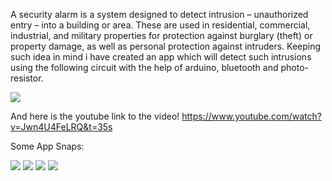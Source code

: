 A security alarm is a system designed to detect intrusion – unauthorized entry – into a building or area. These are used in residential, commercial, industrial, and military properties for protection against burglary (theft) or property damage, as well as personal protection against intruders. Keeping such idea in mind i have created an app which will detect such intrusions using the following circuit with the help of arduino, bluetooth and photo-resistor.

![](https://github.com/Satyyam/Laser-Security-Alarm-with-Android-App/blob/main/Circuit_Diagram.png)

And here is the youtube link to the video!
https://www.youtube.com/watch?v=Jwn4U4FeLRQ&t=35s

Some App Snaps:

![](https://github.com/Satyyam/Laser-Security-Alarm-with-Android-App/blob/main/1.jpg)
![](https://github.com/Satyyam/Laser-Security-Alarm-with-Android-App/blob/main/2.jpg)
![](https://github.com/Satyyam/Laser-Security-Alarm-with-Android-App/blob/main/3.jpg)
![](https://github.com/Satyyam/Laser-Security-Alarm-with-Android-App/blob/main/4.jpg)
